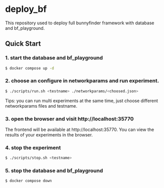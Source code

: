 # deploy_bf
This repository used to deploy full bunnyfinder framework with database and bf_playground.

## Quick Start

### 1. start the database and bf_playground
```bash
$ docker compose up -d
```

### 2. choose an configure in networkparams and run experiment.
```bash
$ ./scripts/run.sh <testname> ./networkparams/<choosed.json>
```
Tips: you can run multi experiments at the same time, just choose different networkparams files and testname.

### 3. open the browser and visit http://localhost:35770
The frontend will be available at http://localhost:35770. 
You can view the results of your experiments in the browser.

### 4. stop the experiment
```bash
$ ./scripts/stop.sh <testname>
```

### 5. stop the database and bf_playground
```bash
$ docker compose down
```
